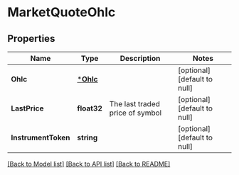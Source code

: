 # MarketQuoteOhlc

## Properties
Name | Type | Description | Notes
------------ | ------------- | ------------- | -------------
**Ohlc** | [***Ohlc**](Ohlc.md) |  | [optional] [default to null]
**LastPrice** | **float32** | The last traded price of symbol | [optional] [default to null]
**InstrumentToken** | **string** |  | [optional] [default to null]

[[Back to Model list]](../README.md#documentation-for-models) [[Back to API list]](../README.md#documentation-for-api-endpoints) [[Back to README]](../README.md)

